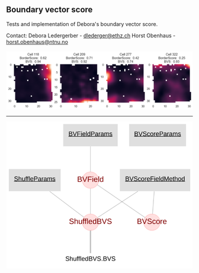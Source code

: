 ## Boundary vector score 

Tests and implementation of Debora's boundary vector score.

Contact: 
Debora Ledergerber - dlederger@ethz.ch
Horst Obenhaus - horst.obenhaus@ntnu.no
<br>
<br>
![Example cells](images/example_cells.png)

---

![Current schema](dj_schemas/erd.svg)